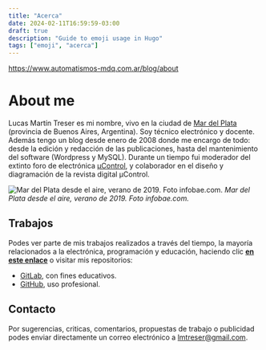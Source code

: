 ```yaml
---
title: "Acerca"
date: 2024-02-11T16:59:59-03:00
draft: true
description: "Guide to emoji usage in Hugo"
tags: ["emoji", "acerca"]
---
```


https://www.automatismos-mdq.com.ar/blog/about

# About me

Lucas Martín Treser es mi nombre, vivo en la ciudad de [Mar del Plata](http://www.mardelplata.gov.ar/) (provincia de Buenos Aires, Argentina). Soy técnico electrónico y docente. Además tengo un blog desde enero de 2008 donde me encargo de todo: desde la edición y redacción de las publicaciones, hasta del mantenimiento del software (Wordpress y MySQL). Durante un tiempo fui moderador del extinto foro de electrónica [µControl](http://www.ucontrol.com.ar/forosmf/index.php), y colaborador en el diseño y diagramación de la revista digital µControl.

![Mar del Plata desde el aire, verano de 2019. Foto infobae.com.](../images/Verano-2019-Mar-del-Plata.jpg) 
*Mar del Plata desde el aire, verano de 2019. Foto infobae.com.*

## Trabajos

Podes ver parte de mis trabajos realizados a través del tiempo, la mayoría relacionados a la electrónica, programación y educación, haciendo clic [**en este enlace**](https://www.automatismos-mdq.com.ar/blog/portfolio) o visitar mis repositorios: 

- [GitLab](https://gitlab.com/lmtreser), con fines educativos.
- [GitHub](https://github.com/lmtreser), uso profesional.

## Contacto

Por sugerencias, criticas, comentarios, propuestas de trabajo o publicidad podes enviar directamente un correo electrónico a [lmtreser@gmail.com](mailto:lmtreser@gmail.com).
